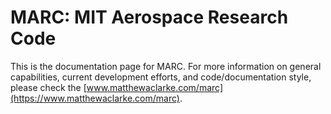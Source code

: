 
MARC: MIT Aerospace Research Code
=======

This is the documentation page for MARC. For more information on general capabilities, current development efforts, and code/documentation style, please check the [www.matthewaclarke.com/marc](https://www.matthewaclarke.com/marc).
